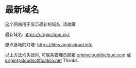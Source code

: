 # 最新域名
这个网站用于显示最新的域名, 请收藏

最新域名:
https://origincloud.xyz

原点基地的灯塔:
https://files.origincloud.info

以上方法均失效时, 可联系管理员邮箱
origincloud@icloud.com
或
origin@cloudnotification.net
Thanks.
